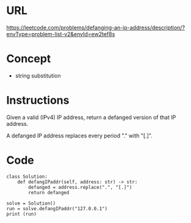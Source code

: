 # URL
https://leetcode.com/problems/defanging-an-ip-address/description/?envType=problem-list-v2&envId=ew2tef8s
# Concept
* string substitution
# Instructions
Given a valid (IPv4) IP address, return a defanged version of that IP address.

A defanged IP address replaces every period "." with "[.]".
# Code
```
class Solution:
    def defangIPaddr(self, address: str) -> str:
        defanged = address.replace(".", "[.]")
        return defanged

solve = Solution()
run = solve.defangIPaddr("127.0.0.1")
print (run)
```
